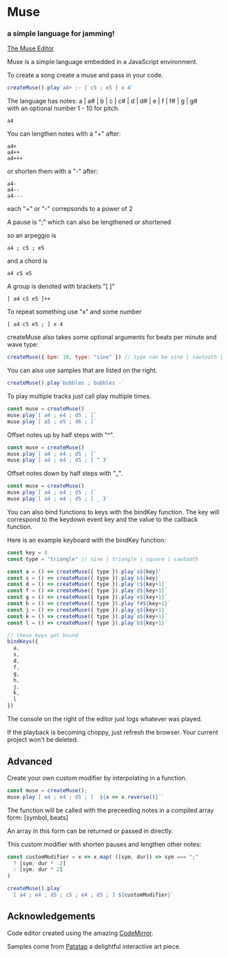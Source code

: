 # Muse
### a simple language for jamming!

[The Muse Editor](https://hackclub.github.io/muse/)

Muse is a simple language embedded in a JavaScript environment.

To create a song create a muse and pass in your code.

```js
createMuse().play`a4+ ;- [ c5 ; e5 ] x 4`
```

The language has notes: a | a# | b | c | c# | d | d# | e | f | f# | g | g#  
with an optional number 1 - 10 for pitch.

```
a4
```

You can lengthen notes with a "+" after:

```
a4+
a4++
a4+++
```

or shorten them with a "-" after:

```
a4-
a4--
a4---
```

each "+" or "-" correpsonds to a power of 2

A pause is ";" which can also be lengthened or shortened

so an arpeggio is 

```
a4 ; c5 ; e5
```

and a chord is

```
a4 c5 e5
```

A group is denoted with brackets "[ ]"

```
[ a4 c5 e5 ]++
```

To repeat something use "x" and some number

```
[ a4 c5 e5 ; ] x 4
```

createMuse also takes some optional arguments for beats per minute and wave type:

```js
createMuse({ bpm: 10, type: "sine" }) // type can be sine | sawtooth | triangle | square
```

You can also use samples that are listed on the right.

```js
createMuse().play`bubbles ; bubbles -`
```

To play multiple tracks just call play multiple times.

```js
const muse = createMuse()
muse.play`[ a4 ; e4 ; d5 ; ]`
muse.play`[ a5 ; e5 ; d6 ; ]`
```

Offset notes up by half steps with "^".

```js
const muse = createMuse()
muse.play`[ a4 ; e4 ; d5 ; ]`
muse.play`[ a4 ; e4 ; d5 ; ] ^ 3`
```

Offset notes down by half steps with "\_".

```js
const muse = createMuse()
muse.play`[ a4 ; e4 ; d5 ; ]`
muse.play`[ a4 ; e4 ; d5 ; ] _ 3`
```

You can also bind functions to keys with the bindKey function. The key will correspond to the keydown event key and the value to the callback function.

Here is an example keyboard with the bindKey function:

```js
const key = 4
const type = "triangle" // sine | triangle | square | sawtooth

const a = () => createMuse({ type }).play`a${key}`
const s = () => createMuse({ type }).play`b${key}`
const d = () => createMuse({ type }).play`c${key+1}`
const f = () => createMuse({ type }).play`d${key+1}`
const g = () => createMuse({ type }).play`e${key+1}`
const h = () => createMuse({ type }).play`f#${key+1}`
const j = () => createMuse({ type }).play`g${key+1}`
const k = () => createMuse({ type }).play`a${key+1}`
const l = () => createMuse({ type }).play`b${key+1}`

// these keys get bound
bindKeys({ 
  a, 
  s, 
  d, 
  f, 
  g, 
  h, 
  j, 
  k, 
  l 
})
```

The console on the right of the editor just logs whatever was played.

If the playback is becoming choppy, just refresh the browser. Your current project won't be deleted. 


## Advanced

Create your own custom modifier by interpolating in a function.

```js
const muse = createMuse();
muse.play`[ a4 ; e4 ; d5 ; ]  ${x => x.reverse()}``
```

The function will be called with the preceeding notes in a compiled array form: [symbol, beats]

An array in this form can be returned or passed in directly.

This custom modifier with shorten pauses and lengthen other notes:

```js
const customModifier = x => x.map( ([sym, dur]) => sym === ";" 
  ? [sym, dur * .2] 
  : [sym, dur * 2]
)

createMuse().play`
  [ a4 ; e4 ; d5 ; c5 ; e4 ; d5 ; ] ${customModifier}`
```

## Acknowledgements

Code editor created using the amazing [CodeMirror](https://codemirror.net/).

Samples come from [Patatap](https://www.patatap.com/) a delightful interactive art piece.




